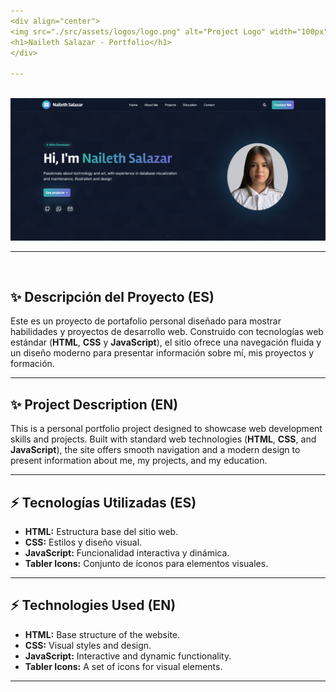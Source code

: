 ```yaml
---
<div align="center">
<img src="./src/assets/logos/logo.png" alt="Project Logo" width="100px" />
<h1>Naileth Salazar - Portfolio</h1>
</div>

---
```


<br />

<div align="center">
  <img src="./src/assets/images/Naileth Salazar - Portfolio.png" alt="Portfolio Screenshot" />
</div>

---

<br />

## ✨ Descripción del Proyecto (ES)

Este es un proyecto de portafolio personal diseñado para mostrar habilidades y proyectos de desarrollo web. Construido con tecnologías web estándar (**HTML**, **CSS** y **JavaScript**), el sitio ofrece una navegación fluida y un diseño moderno para presentar información sobre mí, mis proyectos y formación.

---

## ✨ Project Description (EN)

This is a personal portfolio project designed to showcase web development skills and projects. Built with standard web technologies (**HTML**, **CSS**, and **JavaScript**), the site offers smooth navigation and a modern design to present information about me, my projects, and my education.

---

## ⚡️ Tecnologías Utilizadas (ES)

* **HTML:** Estructura base del sitio web.
* **CSS:** Estilos y diseño visual.
* **JavaScript:** Funcionalidad interactiva y dinámica.
* **Tabler Icons:** Conjunto de íconos para elementos visuales.

---

## ⚡️ Technologies Used (EN)

* **HTML:** Base structure of the website.
* **CSS:** Visual styles and design.
* **JavaScript:** Interactive and dynamic functionality.
* **Tabler Icons:** A set of icons for visual elements.

---
